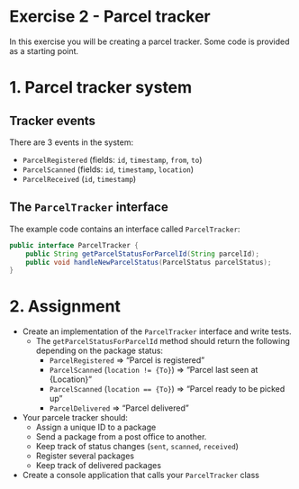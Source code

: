 # Exercise 2 - Parcel tracker

In this exercise you will be creating a parcel tracker. Some code is provided as a starting point.

# 1. Parcel tracker system

## Tracker events
There are 3 events in the system:
- `ParcelRegistered` (fields: `id`, `timestamp`, `from`, `to`)
- `ParcelScanned` (fields: `id`, `timestamp`, `location`)
- `ParcelReceived` (`id`, `timestamp`)

## The `ParcelTracker` interface
The example code contains an interface called `ParcelTracker`:

```java
public interface ParcelTracker {
    public String getParcelStatusForParcelId(String parcelId);
    public void handleNewParcelStatus(ParcelStatus parcelStatus);
}
```

# 2. Assignment

- Create an implementation of the `ParcelTracker` interface and write tests.
    -  The `getParcelStatusForParcelId` method should return the following depending on the package status:
        - `ParcelRegistered` => “Parcel is registered”
        - `ParcelScanned` (`location != {To}`) => “Parcel last seen at {Location}”
        - `ParcelScanned` (`location == {To}`) => “Parcel ready to be picked up”
        - `ParcelDelivered` => “Parcel delivered”
- Your parcele tracker should:
    - Assign a unique ID to a package
    - Send a package from a post office to another.
    - Keep track of status changes (`sent`, `scanned`, `received`)
    - Register several packages
    - Keep track of delivered packages 
- Create a console application that calls your `ParcelTracker` class
